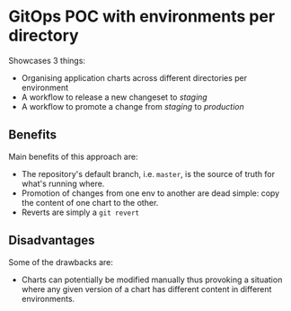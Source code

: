 # GitOps POC with environments per directory 

Showcases 3 things:

* Organising application charts across different directories per environment
* A workflow to release a new changeset to _staging_
* A workflow to promote a change from _staging_ to _production_


## Benefits

Main benefits of this approach are:
* The repository's default branch, i.e. `master`, is the source of truth for
  what's running where.
* Promotion of changes from one env to another are dead simple: copy the
  content of one chart to the other.
* Reverts are simply a `git revert`

## Disadvantages

Some of the drawbacks are:
* Charts can potentially be modified manually thus provoking a situation where
  any given version of a chart has different content in different environments.
